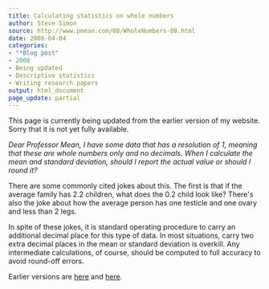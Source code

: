 ```yaml
---
title: Calculating statistics on whole numbers
author: Steve Simon
source: http://www.pmean.com/08/WholeNumbers-08.html
date: 2008-04-04
categories:
- "*Blog post"
- 2008
- Being updated
- Descriptive statistics
- Writing research papers
output: html_document
page_update: partial
---
```

This page is currently being updated from the earlier version of my website. Sorry that it is not yet fully available.

*Dear Professor Mean, I have some data that has a resolution of 1,
meaning that these are whole numbers only and no decimals. When I
calculate the mean and standard deviation, should I report the actual
value or should I round it?*

There are some commonly cited jokes about this. The first is that if the
average family has 2.2 children, what does the 0.2 child look like?
There's also the joke about how the average person has one testicle and
one ovary and less than 2 legs.

In spite of these jokes, it is standard operating procedure to carry an
additional decimal place for this type of data. In most situations,
carry two extra decimal places in the mean or standard deviation is
overkill. Any intermediate calculations, of course, should be computed
to full accuracy to avoid round-off errors.

Earlier versions are [here][sim1] and [here][sim2].

[sim1]: http://www.pmean.com/08/WholeNumbers.html
[sim2]: http://new.pmean.com/whole-numbers/
